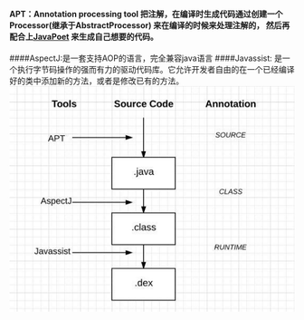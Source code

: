 #### APT：Annotation processing tool 把注解，在编译时生成代码通过创建一个Processor(继承于AbstractProcessor) 来在编译的时候来处理注解的， 然后再配合上[JavaPoet](https://github.com/square/javapoet)  来生成自己想要的代码。
####AspectJ:是一套支持AOP的语言，完全兼容java语言
####Javassist: 是一个执行字节码操作的强而有力的驱动代码库。它允许开发者自由的在一个已经编译好的类中添加新的方法，或者是修改已有的方法。
![751860-0641778f0bc265ad.jpg](./751860-0641778f0bc265ad.jpg)
